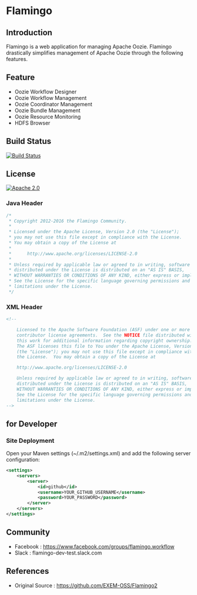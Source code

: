 # Flamingo

## Introduction

Flamingo is a web application for managing Apache Oozie.
Flamingo drastically simplifies management of Apache Oozie through the following features.

## Feature

* Oozie Workflow Designer
* Oozie Workflow Management
* Oozie Coordinator Management
* Oozie Bundle Management
* Oozie Resource Monitoring
* HDFS Browser

## Build Status

[![Build Status](https://api.travis-ci.org/EXEM-OSS/flamingo.svg?branch=master)](https://travis-ci.org/EXEM-OSS/flamingo)

## License

[![Apache 2.0](https://img.shields.io/badge/License-Apache%202.0-brightgreen.svg)](LICENSE)

### Java Header

```java
/*
 * Copyright 2012-2016 the Flamingo Community.
 *
 * Licensed under the Apache License, Version 2.0 (the "License");
 * you may not use this file except in compliance with the License.
 * You may obtain a copy of the License at
 *
 *      http://www.apache.org/licenses/LICENSE-2.0
 *
 * Unless required by applicable law or agreed to in writing, software
 * distributed under the License is distributed on an "AS IS" BASIS,
 * WITHOUT WARRANTIES OR CONDITIONS OF ANY KIND, either express or implied.
 * See the License for the specific language governing permissions and
 * limitations under the License.
 */
```

### XML Header

```xml
<!--

    Licensed to the Apache Software Foundation (ASF) under one or more
    contributor license agreements.  See the NOTICE file distributed with
    this work for additional information regarding copyright ownership.
    The ASF licenses this file to You under the Apache License, Version 2.0
    (the "License"); you may not use this file except in compliance with
    the License.  You may obtain a copy of the License at

    http://www.apache.org/licenses/LICENSE-2.0

    Unless required by applicable law or agreed to in writing, software
    distributed under the License is distributed on an "AS IS" BASIS,
    WITHOUT WARRANTIES OR CONDITIONS OF ANY KIND, either express or implied.
    See the License for the specific language governing permissions and
    limitations under the License.
-->
```

## for Developer

### Site Deployment

Open your Maven settings (~/.m2/settings.xml) and add the following server configuration:

```xml
<settings>
    <servers>
        <server>
            <id>github</id>
            <username>YOUR_GITHUB_USERNAME</username>
            <password>YOUR_PASSWORD</password>
        </server>
    </servers>
</settings>
```

## Community

* Facebook : https://www.facebook.com/groups/flamingo.workflow
* Slack : flamingo-dev-test.slack.com

## References

* Original Source : https://github.com/EXEM-OSS/Flamingo2